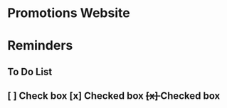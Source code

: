 # Promotions Website

# Reminders

## To Do List
[ ] Check box
[x] Checked box
<del> [x] </del> Checked box
---